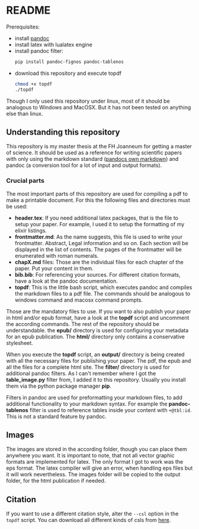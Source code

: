 README
================================================================================

Prerequisites:
- install [pandoc](http://pandoc.org)
- install latex with lualatex engine
- install pandoc filter:
  ~~~.bash
  pip install pandoc-fignos pandoc-tablenos
  ~~~
- download this repository and execute topdf
  ~~~.bash
  chmod +x topdf
  ./topdf
  ~~~

Though I only used this repository under linux, most of it should be analogous to
Windows and MacOSX. But it has not been tested on anything else than linux.

Understanding this repository
--------------------------------------------------------------------------------

This repository is my master thesis at the FH Joanneum for getting a master of science.
It should be used as a reference for writing scientific papers with only using the
markdown standard ([pandocs own markdown](http://pandoc.org/MANUAL.html#pandocs-markdown))
and pandoc (a conversion tool for a lot of input and output formats).

### Crucial parts

The most important parts of this repository are used for compiling a pdf to make a printable
document. For this the following files and directories must be used:

- **header.tex**: If you need additional latex packages, that is the file to setup your paper.
  For example, I used it to setup the formatting of my elixir listings.
- **frontmatter.md**: As the name suggests, this file is used to write your frontmatter.
  Abstract, Legal information and so on. Each section will be displayed in the list of contents.
  The pages of the frontmatter will be enumerated with roman numerals.
- **chapX.md** files: Those are the individual files for each chapter of the paper.
  Put your content in them.
- **bib.bib**: For referencing your sources. For different citation formats, have a look at the 
  pandoc documentation.
- **topdf**: This is the little bash script, which executes pandoc and compiles the markdown files
  to a pdf file. The commands should be analogous to windows command and macosx command prompts.

Those are the mandatory files to use. If you want to also publish your paper in html and/or
epub format, have a look at the **topdf** script and uncomment the according commands.
The rest of the repository should be understandable. the **epub/** directory is used for 
configuring your metadata for an epub publication. The **html/** directory only contains a
conservative stylesheet.

When you execute the **topdf** script, an **output/** directory is being created with all the 
necessary files for publishing your paper. The pdf, the epub and all the files for a 
complete html site.
The **filter/** directory is used for additional pandoc filters. As I can't remember where
I got the **table_image.py** filter from, I added it to this repository. Usually you install
them via the python package manager **pip**. 

Filters in
pandoc are used for preformatting your markdown files, to add additional functionality to your
markdown syntax. For example the **pandoc-tablenos** filter is used to reference tables
inside your content with ``+@tbl:id``. This is not a standard feature by pandoc.

Images
--------------------------------------------------------------------------------

The images are stored in the according folder, though you can place them anywhere you want.
It is important to note, that not all vector graphic formats are implemented for latex. The only
format I got to work was the eps format. The latex compiler will give an error, when handling eps files
but it will work nevertheless. 
The images folder will be copied to the output folder, for the html publication if needed.

Citation
--------------------------------------------------------------------------------

If you want to use a different citation style, alter the `--csl` option in the
`topdf` script. You can download all different kinds of csls from
[here](https://github.com/citation-style-language/styles).

